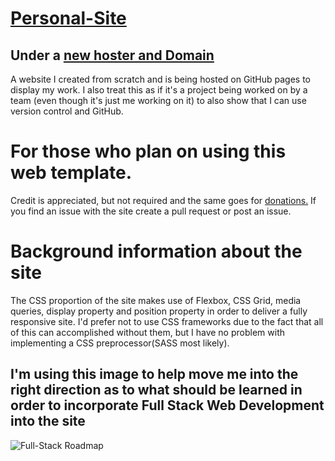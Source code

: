 # [Personal-Site](https://harrisj09.github.io/personal-site/)

## Under a [new hoster and Domain](https://eager-jackson-4f1f70.netlify.com)

 A website I created from scratch and is being hosted on GitHub pages to display my work. I also treat this as if it's a project being worked on by a team (even though it's just me working on it) to also show that I can use version control and GitHub.

 # For those who plan on using this web template.
Credit is appreciated, but not required and the same goes for [donations.](paypal.me/8746) If you find an issue with the site create a pull request or post an issue. 


# Background information about the site
 The CSS proportion of the site makes use of Flexbox, CSS Grid, media queries, display property and position property in order to deliver a fully responsive site. I'd prefer not to use CSS frameworks due to the fact that all of this can accomplished without them, but I have no problem with implementing a CSS preprocessor(SASS most likely).


## I'm using this image to help move me into the right direction as to what should be learned in order to incorporate Full Stack Web Development into the site 
![Full-Stack Roadmap](https://www.freecodecamp.org/news/content/images/2019/06/2019-roadmap-0-1.png)
